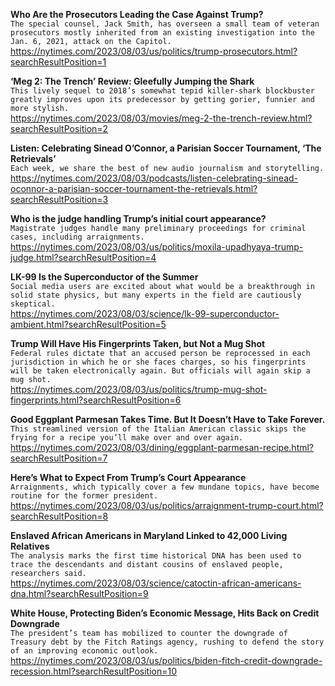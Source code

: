 **Who Are the Prosecutors Leading the Case Against Trump?**\
`The special counsel, Jack Smith, has overseen a small team of veteran prosecutors mostly inherited from an existing investigation into the Jan. 6, 2021, attack on the Capitol.`\
https://nytimes.com/2023/08/03/us/politics/trump-prosecutors.html?searchResultPosition=1

**‘Meg 2: The Trench’ Review: Gleefully Jumping the Shark**\
`This lively sequel to 2018’s somewhat tepid killer-shark blockbuster greatly improves upon its predecessor by getting gorier, funnier and more stylish.`\
https://nytimes.com/2023/08/03/movies/meg-2-the-trench-review.html?searchResultPosition=2

**Listen: Celebrating Sinead O’Connor, a Parisian Soccer Tournament, ‘The Retrievals’**\
`Each week, we share the best of new audio journalism and storytelling.`\
https://nytimes.com/2023/08/03/podcasts/listen-celebrating-sinead-oconnor-a-parisian-soccer-tournament-the-retrievals.html?searchResultPosition=3

**Who is the judge handling Trump’s initial court appearance?**\
`Magistrate judges handle many preliminary proceedings for criminal cases, including arraignments.`\
https://nytimes.com/2023/08/03/us/politics/moxila-upadhyaya-trump-judge.html?searchResultPosition=4

**LK-99 Is the Superconductor of the Summer**\
`Social media users are excited about what would be a breakthrough in solid state physics, but many experts in the field are cautiously skeptical.`\
https://nytimes.com/2023/08/03/science/lk-99-superconductor-ambient.html?searchResultPosition=5

**Trump Will Have His Fingerprints Taken, but Not a Mug Shot**\
`Federal rules dictate that an accused person be reprocessed in each jurisdiction in which he or she faces charges, so his fingerprints will be taken electronically again. But officials will again skip a mug shot.`\
https://nytimes.com/2023/08/03/us/politics/trump-mug-shot-fingerprints.html?searchResultPosition=6

**Good Eggplant Parmesan Takes Time. But It Doesn’t Have to Take Forever.**\
`This streamlined version of the Italian American classic skips the frying for a recipe you’ll make over and over again.`\
https://nytimes.com/2023/08/03/dining/eggplant-parmesan-recipe.html?searchResultPosition=7

**Here’s What to Expect From Trump’s Court Appearance**\
`Arraignments, which typically cover a few mundane topics, have become routine for the former president.`\
https://nytimes.com/2023/08/03/us/politics/arraignment-trump-court.html?searchResultPosition=8

**Enslaved African Americans in Maryland Linked to 42,000 Living Relatives**\
`The analysis marks the first time historical DNA has been used to trace the descendants and distant cousins of enslaved people, researchers said.`\
https://nytimes.com/2023/08/03/science/catoctin-african-americans-dna.html?searchResultPosition=9

**White House, Protecting Biden’s Economic Message, Hits Back on Credit Downgrade**\
`The president’s team has mobilized to counter the downgrade of Treasury debt by the Fitch Ratings agency, rushing to defend the story of an improving economic outlook.`\
https://nytimes.com/2023/08/03/us/politics/biden-fitch-credit-downgrade-recession.html?searchResultPosition=10

